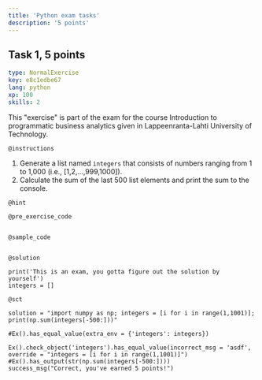 ```yaml
---
title: 'Python exam tasks'
description: '5 points'
---
```


## Task 1, 5 points

```yaml
type: NormalExercise
key: e8c1edbe67
lang: python
xp: 100
skills: 2
```

This "exercise" is part of the exam for the course Introduction to programmatic business analytics given in Lappeenranta-Lahti University of Technology.

`@instructions`
1. Generate a list named ```integers``` that consists of numbers ranging from 1 to 1,000 (i.e., [1,2,...,999,1000]).
2. Calculate the sum of the last 500 list elements and print the sum to the console.

`@hint`


`@pre_exercise_code`
```{python}

```

`@sample_code`
```{python}

```

`@solution`
```{python}
print('This is an exam, you gotta figure out the solution by yourself')
integers = []
```

`@sct`
```{python}
solution = "import numpy as np; integers = [i for i in range(1,1001)]; print(np.sum(integers[-500:]))"

#Ex().has_equal_value(extra_env = {'integers': integers})

Ex().check_object('integers').has_equal_value(incorrect_msg = 'asdf', override = "integers = [i for i in range(1,1001)]")
#Ex().has_output(str(np.sum(integers[-500:])))
success_msg("Correct, you've earned 5 points!")
```
